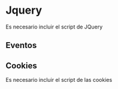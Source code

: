 # Jquery
Es necesario incluir el script de JQuery
## Eventos
## Cookies
Es necesario incluir el script de las cookies
